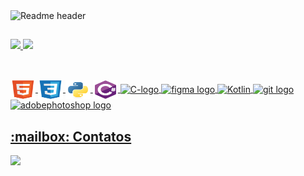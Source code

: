 <img src="https://readme-typing-svg.demolab.com?font=Fira+Code&weight=600&size=25&duration=3000&pause=503&color=7000FF&center=true&vCenter=true&random=false&width=435&lines=Ol%C3%A1+me+chamo+Gabriel.;Este+%C3%A9+meu+perfil+!" alt="Readme header">

##

<div>
  <a href="https://github.com/gsszs">
  <img height="180em" src="https://github-readme-stats.vercel.app/api?username=Gsszs&theme=midnight-purple&show_icons=true&hide_border=true&count_private=true"/>
  <img height="180em" src="https://github-readme-stats.vercel.app/api/top-langs/?username=Gsszs&theme=midnight-purple&show_icons=true&hide_border=true&layout=compact"/>
</div>

##

<div style="display: inline_block"><br>
  <img align="center" alt="HTML" height="30" width="40" src="https://raw.githubusercontent.com/devicons/devicon/master/icons/html5/html5-original.svg">
  <img align="center" alt="CSS" height="30" width="40" src="https://raw.githubusercontent.com/devicons/devicon/master/icons/css3/css3-original.svg">
  <img align="center" alt="Python" height="30" width="40" src="https://raw.githubusercontent.com/devicons/devicon/master/icons/python/python-original.svg">
  <img align="center" alt="Csharp" height="30" width="40" src="https://raw.githubusercontent.com/devicons/devicon/master/icons/csharp/csharp-original.svg">
  <img align="center" alt="C-logo" height="30" width="40" src="https://cdn.jsdelivr.net/gh/devicons/devicon@latest/icons/c/c-original.svg">
  <img align="center" alt="figma logo" height="30" width="40" src="https://cdn.jsdelivr.net/gh/devicons/devicon/icons/figma/figma-original.svg"/>
  <img align="center" alt="Kotlin" height="30" width="40" src="https://cdn.jsdelivr.net/gh/devicons/devicon@latest/icons/kotlin/kotlin-original.svg" />
  <img align="center" alt="git logo" height="30" width="40" src="https://cdn.simpleicons.org/git/F05032"/>
  <img align="center" alt="adobephotoshop logo" height="30" width="40"src="https://skillicons.dev/icons?i=ps" height="40"/>
</div>

##

<div>
  <h2>:mailbox: Contatos</h2>
  <a href="https://www.linkedin.com/in/gabriel-selvenca-05622628b/" target="_blank"><img src="https://img.shields.io/badge/-LinkedIn-%230077B5?style=for-the-badge&logo=linkedin&logoColor=white" target="_blank"></a>
 
</div>
